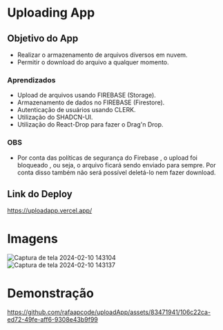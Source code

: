# Uploading App

## Objetivo do App
- Realizar o armazenamento de arquivos diversos em nuvem.
- Permitir o download do arquivo a qualquer momento.

### Aprendizados 
- Upload de arquivos usando FIREBASE (Storage).
- Armazenamento de dados no FIREBASE (Firestore).
- Autenticação de usuários usando CLERK.
- Utilização do SHADCN-UI.
- Utilização do React-Drop para fazer o Drag'n Drop.

### OBS 
- Por conta das políticas de segurança do Firebase , o upload foi bloqueado , ou seja, o arquivo ficará sendo enviado para sempre. Por conta disso também não será possível deletá-lo nem fazer download.

## Link do Deploy

https://uploadapp.vercel.app/

# Imagens

![Captura de tela 2024-02-10 143104](https://github.com/rafaapcode/uploadApp/assets/83471941/230ece64-b9a8-4b36-8a9b-486e26dde008)
![Captura de tela 2024-02-10 143137](https://github.com/rafaapcode/uploadApp/assets/83471941/786a3055-ed47-445a-bcdb-dd5c8ab51356)

# Demonstração


https://github.com/rafaapcode/uploadApp/assets/83471941/106c22ca-ed72-49fe-aff6-9308e43b9f99

